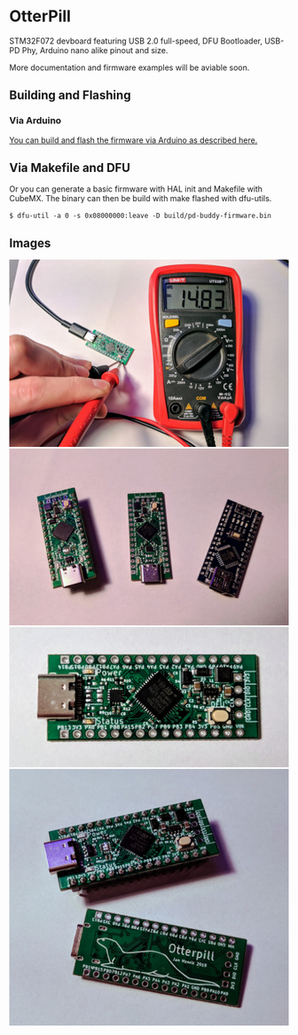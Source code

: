 # OtterPill

STM32F072 devboard featuring USB 2.0 full-speed, DFU Bootloader, USB-PD Phy, Arduino nano alike pinout and size.

More documentation and firmware examples will be aviable soon. 

## Building and Flashing
### Via Arduino

[You can build and flash the firmware via Arduino as described here.](https://github.com/stm32duino/Arduino_Core_STM32)

## Via Makefile and DFU

Or you can generate a basic firmware with HAL init and Makefile with CubeMX. The binary can then be build with make flashed with dfu-utils.

    $ dfu-util -a 0 -s 0x08000000:leave -D build/pd-buddy-firmware.bin

## Images

![](images/1.jpg)
![](images/2.jpg)
![](images/3.jpg)
![](images/4.jpg)
